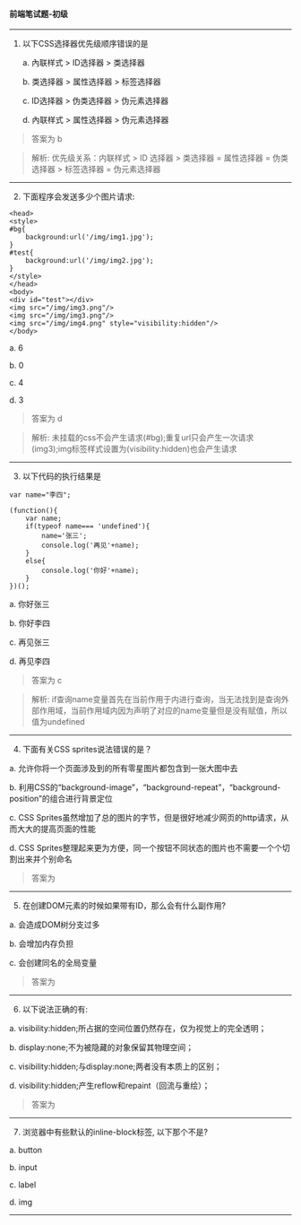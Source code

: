 #### 前端笔试题-初级
---

1.  以下CSS选择器优先级顺序错误的是

    a. 內联样式 > ID选择器 > 类选择器

    b. 类选择器 > 属性选择器 > 标签选择器

    c. ID选择器 > 伪类选择器 > 伪元素选择器	

    d. 內联样式 > 属性选择器 > 伪元素选择器

> 答案为 b

> 解析: 优先级关系：内联样式 > ID 选择器 > 类选择器 = 属性选择器 = 伪类选择器 > 标签选择器 = 伪元素选择器



---

2. 下面程序会发送多少个图片请求:

```
<head>
<style>
#bg{
    background:url('/img/img1.jpg');
}
#test{
    background:url('/img/img2.jpg');
}
</style>
</head>
<body>
<div id="test"></div>
<img src="/img/img3.png"/>
<img src="/img/img3.png"/>
<img src="/img/img4.png" style="visibility:hidden"/>
</body>
```
a. 6

b. 0

c. 4

d. 3

> 答案为 d

> 解析: 未挂载的css不会产生请求(#bg);重复url只会产生一次请求(img3);img标签样式设置为(visibility:hidden)也会产生请求

---

3. 以下代码的执行结果是

```
var name="李四";

(function(){
    var name;
    if(typeof name=== 'undefined'){
        name='张三';
        console.log('再见'+name);
    }
    else{
        console.log('你好'+name);
    }
})();
```

a. 你好张三

b. 你好李四

c. 再见张三

d. 再见李四

> 答案为 c

> 解析: if查询name变量首先在当前作用于内进行查询，当无法找到是查询外部作用域，当前作用域内因为声明了对应的name变量但是没有赋值，所以值为undefined

---

4. 下面有关CSS sprites说法错误的是？

a. 允许你将一个页面涉及到的所有零星图片都包含到一张大图中去

b. 利用CSS的“background-image”，“background-repeat”，“background-position”的组合进行背景定位

c. CSS Sprites虽然增加了总的图片的字节，但是很好地减少网页的http请求，从而大大的提高页面的性能

d. CSS Sprites整理起来更为方便，同一个按钮不同状态的图片也不需要一个个切割出来并个别命名

> 答案为 

> 

---


5. 在创建DOM元素的时候如果带有ID，那么会有什么副作用?

a. 会造成DOM树分支过多

b. 会增加内存负担

c. 会创建同名的全局变量


> 答案为

> 

---

6. 以下说法正确的有:

a. visibility:hidden;所占据的空间位置仍然存在，仅为视觉上的完全透明；

b. display:none;不为被隐藏的对象保留其物理空间；

c. visibility:hidden;与display:none;两者没有本质上的区别；

d. visibility:hidden;产生reflow和repaint（回流与重绘）；

>答案为

>

---

7. 浏览器中有些默认的inline-block标签, 以下那个不是?

a. button

b. input

c. label

d. img

>

>

---


